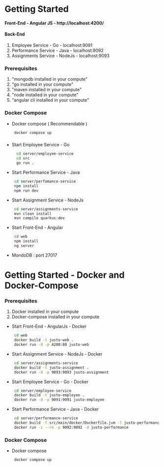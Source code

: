 # Getting Started
#### Front-End - Angular JS - http://localhost:4200/
#### Back-End 
1. Employee Service  - Go - localhost:9091
2. Performance Service - Java - localhost:9092
3. Assignments Service - NodeJs - localhost:9093

### Prerequisites

1. "mongodb installed in your compute"
1. "go installed in your compute"
1. "maven installed in your compute"
1. "node installed in your compute"
1. "angular cli installed in your compute"

### Docker Compose

* Docker compose ( Recommendable )
   ```sh
    docker compose up
    ```

###

* Start Employee Service  - Go
  ```sh
    cd server/employee-service
    cd src
    go run .
    ```
  
* Start Performance Service  - Java
   ```sh
    cd server/perfomance-service
    npm install
    npm run dev
    ```
    
* Start Assignment Service  - NodeJs
   ```sh
    cd server/assignments-service
    mvn clean install
    mvn compile quarkus:dev
    ```
* Start Front-End - Angular
   ```sh
    cd web
    npm install
    ng server
    ```
* MondoDB : port 27017
    
# Getting Started - Docker and Docker-Compose

### Prerequisites

1. Docker installed in your compute
2. Docker-compose installed in your compute

* Start Front-End - AngularJs - Docker
   ```sh
    cd web
    docker build -t justo-web .
    docker run -d -p 4200:80 justo-web
    ```
    
* Start Assignment Service  - NodeJs - Docker
   ```sh
    cd server/assignments-service
    docker build -t justo-assignment .
    docker run -d -p 9093:9093 justo-assignment
    ```

* Start Employee Service  - Go - Docker
   ```sh
    cd server/employee-service
    docker build -t justo-employee .
    docker run -d -p 9091:9091 justo-employee
    ```

* Start Performance Service  - Java - Docker
   ```sh
    cd server/performance-service
    docker build -f src/main/docker/Dockerfile.jvm -t justo-performance .
    docker run -i --rm -p 9092:9092 -d justo-performance
    ```

### Docker Compose

* Docker compose 
   ```sh
    docker compose up
    ```